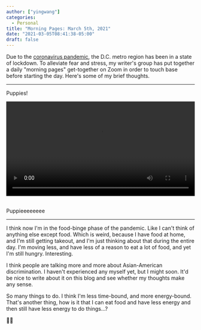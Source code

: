 ```yaml
---
author: ["yingwang"]
categories:
  - Personal
title: "Morning Pages: March 5th, 2021"
date: "2021-03-05T08:41:38-05:00"
draft: false
---
```


Due to the [coronavirus
pandemic](https://en.wikipedia.org/wiki/2019-20_coronavirus_pandemic), the D.C.
metro region has been in a state of lockdown. To alleviate fear and stress, my
writer's group has put together a daily "morning pages" get-together on Zoom in
order to touch base before starting the day. Here's some of my brief thoughts.

---

Puppies!

<!-- https://stackoverflow.com/a/26276254 -->
<video style="width: 100%; width: -moz-available; width: -webkit-fill-available; width: fill-available; max-width: 100%;" controls>
    <source src="/video/posts/2021/03/05/morning_pages.mp4" type="video/mp4">
    Your browser does not support HTML5 video.
</video>
<br/>
<br/>

Puppieeeeeeee

---

I think now I'm in the food-binge phase of the pandemic. Like I can't think of
anything else except food. Which is weird, because I have food at home, and I'm
still getting takeout, and I'm just thinking about that during the entire day.
I'm moving less, and have less of a reason to eat a lot of food, and yet I'm
still hungry. Interesting.

I think people are talking more and more about Asian-American discrimination. I
haven't experienced any myself yet, but I might soon. It'd be nice to write
about it on this blog and see whether my thoughts make any sense.

So many things to do. I think I'm less time-bound, and more energy-bound. That's
another thing, how is it that I can eat food and have less energy and then still
have less energy to do things...?

:man_shrugging:
